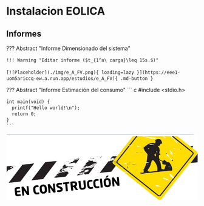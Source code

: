 # Instalacion EOLICA

## Informes

??? Abstract "Informe Dimensionado del sistema"

    !!! Warning "Editar informe ($t_{1^a\ carga}\leq 15s.$)"

    [![Placeholder](./img/e_A_FV.png){ loading=lazy }](https://eee1-uom5ariccq-ew.a.run.app/estudios/e_A_FV){ .md-button }


??? Abstract "Informe Estimación del consumo"
    ``` c
    #include <stdio.h>

    int main(void) {
      printf("Hello world!\n");
      return 0;
    }
    ```













![image-20210831133747296](Instalacion_BATERIAS.assets/image-20210831133747296.png)

